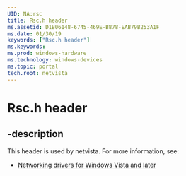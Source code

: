 ```yaml
---
UID: NA:rsc
title: Rsc.h header
ms.assetid: D1B06148-6745-469E-B878-EAB79B253A1F
ms.date: 01/30/19
keywords: ["Rsc.h header"]
ms.keywords: 
ms.prod: windows-hardware
ms.technology: windows-devices
ms.topic: portal
tech.root: netvista
---
```


# Rsc.h header


## -description


This header is used by netvista. For more information, see:

- [Networking drivers for Windows Vista and later](../_netvista/index.md)
